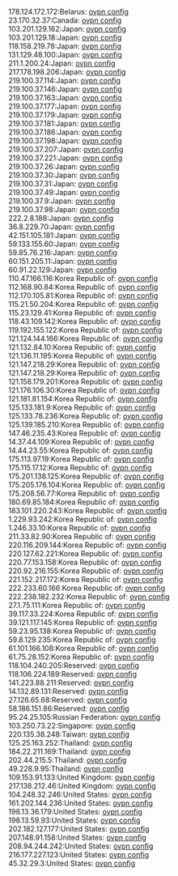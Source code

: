 178.124.172.172:Belarus: [ovpn config](vpn/178_124_172_172.ovpn)  
23.170.32.37:Canada: [ovpn config](vpn/23_170_32_37.ovpn)  
103.201.129.162:Japan: [ovpn config](vpn/103_201_129_162.ovpn)  
103.201.129.18:Japan: [ovpn config](vpn/103_201_129_18.ovpn)  
118.158.219.78:Japan: [ovpn config](vpn/118_158_219_78.ovpn)  
131.129.48.100:Japan: [ovpn config](vpn/131_129_48_100.ovpn)  
211.1.200.24:Japan: [ovpn config](vpn/211_1_200_24.ovpn)  
217.178.198.206:Japan: [ovpn config](vpn/217_178_198_206.ovpn)  
219.100.37.114:Japan: [ovpn config](vpn/219_100_37_114.ovpn)  
219.100.37.146:Japan: [ovpn config](vpn/219_100_37_146.ovpn)  
219.100.37.163:Japan: [ovpn config](vpn/219_100_37_163.ovpn)  
219.100.37.177:Japan: [ovpn config](vpn/219_100_37_177.ovpn)  
219.100.37.179:Japan: [ovpn config](vpn/219_100_37_179.ovpn)  
219.100.37.181:Japan: [ovpn config](vpn/219_100_37_181.ovpn)  
219.100.37.186:Japan: [ovpn config](vpn/219_100_37_186.ovpn)  
219.100.37.198:Japan: [ovpn config](vpn/219_100_37_198.ovpn)  
219.100.37.207:Japan: [ovpn config](vpn/219_100_37_207.ovpn)  
219.100.37.221:Japan: [ovpn config](vpn/219_100_37_221.ovpn)  
219.100.37.26:Japan: [ovpn config](vpn/219_100_37_26.ovpn)  
219.100.37.30:Japan: [ovpn config](vpn/219_100_37_30.ovpn)  
219.100.37.31:Japan: [ovpn config](vpn/219_100_37_31.ovpn)  
219.100.37.49:Japan: [ovpn config](vpn/219_100_37_49.ovpn)  
219.100.37.9:Japan: [ovpn config](vpn/219_100_37_9.ovpn)  
219.100.37.98:Japan: [ovpn config](vpn/219_100_37_98.ovpn)  
222.2.8.188:Japan: [ovpn config](vpn/222_2_8_188.ovpn)  
36.8.229.70:Japan: [ovpn config](vpn/36_8_229_70.ovpn)  
42.151.105.181:Japan: [ovpn config](vpn/42_151_105_181.ovpn)  
59.133.155.60:Japan: [ovpn config](vpn/59_133_155_60.ovpn)  
59.85.76.216:Japan: [ovpn config](vpn/59_85_76_216.ovpn)  
60.151.205.11:Japan: [ovpn config](vpn/60_151_205_11.ovpn)  
60.91.22.129:Japan: [ovpn config](vpn/60_91_22_129.ovpn)  
110.47.166.116:Korea Republic of: [ovpn config](vpn/110_47_166_116.ovpn)  
112.168.90.84:Korea Republic of: [ovpn config](vpn/112_168_90_84.ovpn)  
112.170.105.81:Korea Republic of: [ovpn config](vpn/112_170_105_81.ovpn)  
115.21.50.204:Korea Republic of: [ovpn config](vpn/115_21_50_204.ovpn)  
115.23.129.41:Korea Republic of: [ovpn config](vpn/115_23_129_41.ovpn)  
118.43.109.142:Korea Republic of: [ovpn config](vpn/118_43_109_142.ovpn)  
119.192.155.122:Korea Republic of: [ovpn config](vpn/119_192_155_122.ovpn)  
121.124.144.166:Korea Republic of: [ovpn config](vpn/121_124_144_166.ovpn)  
121.132.84.10:Korea Republic of: [ovpn config](vpn/121_132_84_10.ovpn)  
121.136.11.195:Korea Republic of: [ovpn config](vpn/121_136_11_195.ovpn)  
121.147.218.29:Korea Republic of: [ovpn config](vpn/121_147_218_29.ovpn)  
121.147.218.29:Korea Republic of: [ovpn config](vpn/121_147_218_29.ovpn)  
121.158.179.201:Korea Republic of: [ovpn config](vpn/121_158_179_201.ovpn)  
121.176.106.30:Korea Republic of: [ovpn config](vpn/121_176_106_30.ovpn)  
121.181.81.154:Korea Republic of: [ovpn config](vpn/121_181_81_154.ovpn)  
125.133.181.9:Korea Republic of: [ovpn config](vpn/125_133_181_9.ovpn)  
125.133.78.236:Korea Republic of: [ovpn config](vpn/125_133_78_236.ovpn)  
125.139.185.210:Korea Republic of: [ovpn config](vpn/125_139_185_210.ovpn)  
147.46.235.43:Korea Republic of: [ovpn config](vpn/147_46_235_43.ovpn)  
14.37.44.109:Korea Republic of: [ovpn config](vpn/14_37_44_109.ovpn)  
14.44.23.55:Korea Republic of: [ovpn config](vpn/14_44_23_55.ovpn)  
175.113.97.19:Korea Republic of: [ovpn config](vpn/175_113_97_19.ovpn)  
175.115.17.12:Korea Republic of: [ovpn config](vpn/175_115_17_12.ovpn)  
175.201.138.125:Korea Republic of: [ovpn config](vpn/175_201_138_125.ovpn)  
175.205.176.104:Korea Republic of: [ovpn config](vpn/175_205_176_104.ovpn)  
175.208.56.77:Korea Republic of: [ovpn config](vpn/175_208_56_77.ovpn)  
180.69.85.184:Korea Republic of: [ovpn config](vpn/180_69_85_184.ovpn)  
183.101.220.243:Korea Republic of: [ovpn config](vpn/183_101_220_243.ovpn)  
1.229.93.242:Korea Republic of: [ovpn config](vpn/1_229_93_242.ovpn)  
1.246.33.10:Korea Republic of: [ovpn config](vpn/1_246_33_10.ovpn)  
211.33.82.90:Korea Republic of: [ovpn config](vpn/211_33_82_90.ovpn)  
220.116.209.144:Korea Republic of: [ovpn config](vpn/220_116_209_144.ovpn)  
220.127.62.221:Korea Republic of: [ovpn config](vpn/220_127_62_221.ovpn)  
220.77.153.158:Korea Republic of: [ovpn config](vpn/220_77_153_158.ovpn)  
220.92.216.155:Korea Republic of: [ovpn config](vpn/220_92_216_155.ovpn)  
221.152.217.172:Korea Republic of: [ovpn config](vpn/221_152_217_172.ovpn)  
222.233.60.166:Korea Republic of: [ovpn config](vpn/222_233_60_166.ovpn)  
222.238.182.232:Korea Republic of: [ovpn config](vpn/222_238_182_232.ovpn)  
27.1.75.111:Korea Republic of: [ovpn config](vpn/27_1_75_111.ovpn)  
39.117.33.224:Korea Republic of: [ovpn config](vpn/39_117_33_224.ovpn)  
39.121.117.145:Korea Republic of: [ovpn config](vpn/39_121_117_145.ovpn)  
59.23.95.138:Korea Republic of: [ovpn config](vpn/59_23_95_138.ovpn)  
59.8.129.235:Korea Republic of: [ovpn config](vpn/59_8_129_235.ovpn)  
61.101.166.108:Korea Republic of: [ovpn config](vpn/61_101_166_108.ovpn)  
61.75.28.152:Korea Republic of: [ovpn config](vpn/61_75_28_152.ovpn)  
118.104.240.205:Reserved: [ovpn config](vpn/118_104_240_205.ovpn)  
118.106.224.189:Reserved: [ovpn config](vpn/118_106_224_189.ovpn)  
141.223.88.211:Reserved: [ovpn config](vpn/141_223_88_211.ovpn)  
14.132.89.131:Reserved: [ovpn config](vpn/14_132_89_131.ovpn)  
27.126.65.68:Reserved: [ovpn config](vpn/27_126_65_68.ovpn)  
58.186.151.86:Reserved: [ovpn config](vpn/58_186_151_86.ovpn)  
95.24.25.105:Russian Federation: [ovpn config](vpn/95_24_25_105.ovpn)  
103.250.73.22:Singapore: [ovpn config](vpn/103_250_73_22.ovpn)  
220.135.38.248:Taiwan: [ovpn config](vpn/220_135_38_248.ovpn)  
125.25.163.252:Thailand: [ovpn config](vpn/125_25_163_252.ovpn)  
184.22.211.169:Thailand: [ovpn config](vpn/184_22_211_169.ovpn)  
202.44.215.5:Thailand: [ovpn config](vpn/202_44_215_5.ovpn)  
49.228.9.95:Thailand: [ovpn config](vpn/49_228_9_95.ovpn)  
109.153.91.133:United Kingdom: [ovpn config](vpn/109_153_91_133.ovpn)  
217.138.212.46:United Kingdom: [ovpn config](vpn/217_138_212_46.ovpn)  
104.248.32.246:United States: [ovpn config](vpn/104_248_32_246.ovpn)  
161.202.144.236:United States: [ovpn config](vpn/161_202_144_236.ovpn)  
198.13.36.179:United States: [ovpn config](vpn/198_13_36_179.ovpn)  
198.13.59.93:United States: [ovpn config](vpn/198_13_59_93.ovpn)  
202.182.127.177:United States: [ovpn config](vpn/202_182_127_177.ovpn)  
207.148.91.158:United States: [ovpn config](vpn/207_148_91_158.ovpn)  
208.94.244.242:United States: [ovpn config](vpn/208_94_244_242.ovpn)  
216.177.227.123:United States: [ovpn config](vpn/216_177_227_123.ovpn)  
45.32.29.3:United States: [ovpn config](vpn/45_32_29_3.ovpn)  
